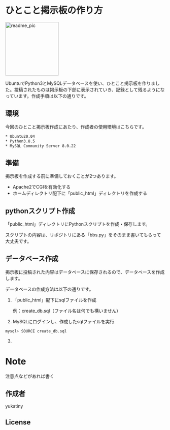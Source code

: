 # ひとこと掲示板の作り方

<img width="168" alt="readme_pic" src="https://user-images.githubusercontent.com/75052592/100316830-a1f02280-2ffe-11eb-8d7c-918012d12d1c.png">

UbuntuでPython3とMySQLデータベースを使い、ひとこと掲示板を作りました。投稿されたものは掲示板の下部に表示されていき、記録として残るようになっています。作成手順は以下の通りです。

## 環境

今回のひとこと掲示板作成にあたり、作成者の使用環境はこちらです。

```bash
* Ubuntu20.04
* Python3.8.5
* MySQL Community Server 8.0.22
```

## 準備

掲示板を作成する前に準備しておくことが2つあります。

* Apache2でCGIを有効化する
* ホームディレクトリ配下に「public_html」ディレクトリを作成する

## pythonスクリプト作成

「public_html」ディレクトリにPythonスクリプトを作成・保存します。

スクリプトの内容は、リポジトリにある「bbs.py」をそのまま書いてもらって大丈夫です。

## データベース作成

掲示板に投稿された内容はデータベースに保存されるので、データベースを作成します。

データベースの作成方法は以下の通りです。

1. 「public_html」配下にsqlファイルを作成

    例：create_db.sql（ファイル名は何でも構いません）

2. MySQLにログインし、作成したsqlファイルを実行

```bash
mysql> SOURCE create_db.sql
```

3. 


# Note
 
注意点などがあれば書く
 
## 作成者
 
yukatiny
 
## License
